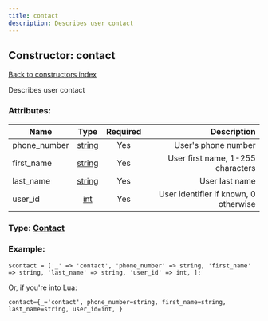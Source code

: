 ```yaml
---
title: contact
description: Describes user contact
---
```

## Constructor: contact  
[Back to constructors index](index.md)



Describes user contact

### Attributes:

| Name     |    Type       | Required | Description |
|----------|:-------------:|:--------:|------------:|
|phone\_number|[string](../types/string.md) | Yes|User's phone number|
|first\_name|[string](../types/string.md) | Yes|User first name, 1-255 characters|
|last\_name|[string](../types/string.md) | Yes|User last name|
|user\_id|[int](../types/int.md) | Yes|User identifier if known, 0 otherwise|



### Type: [Contact](../types/Contact.md)


### Example:

```
$contact = ['_' => 'contact', 'phone_number' => string, 'first_name' => string, 'last_name' => string, 'user_id' => int, ];
```  

Or, if you're into Lua:  


```
contact={_='contact', phone_number=string, first_name=string, last_name=string, user_id=int, }

```


